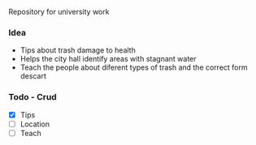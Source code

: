 Repository for university work

### Idea 
- Tips about trash damage to health
- Helps the city hall identify areas with stagnant water
- Teach the people about diferent types of trash and the correct form descart


### Todo - Crud
- [x] Tips
- [ ] Location
- [ ] Teach
